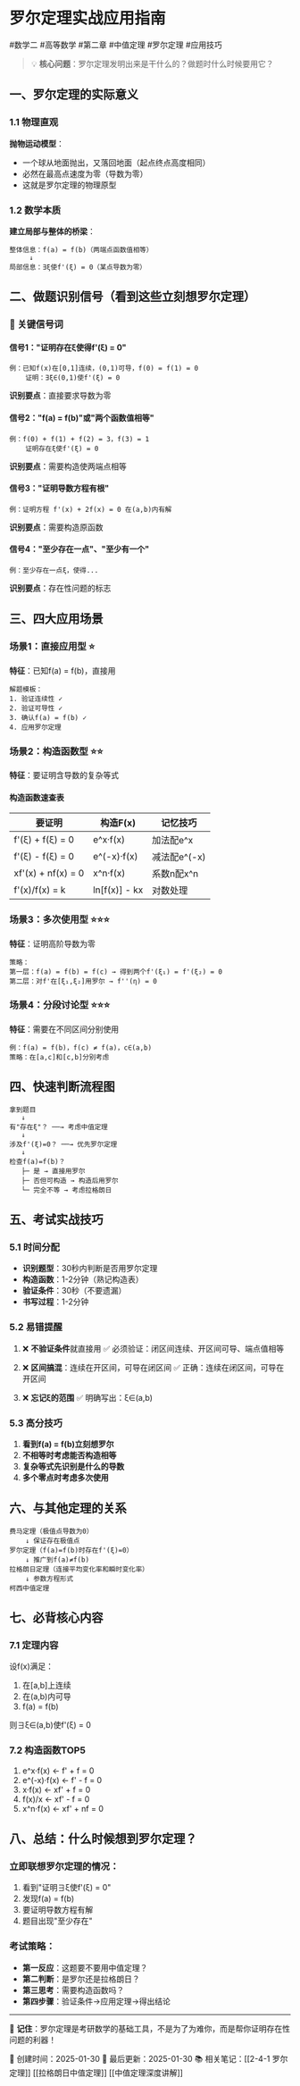 # 罗尔定理实战应用指南

#数学二 #高等数学 #第二章 #中值定理 #罗尔定理 #应用技巧

> 💡 **核心问题**：罗尔定理发明出来是干什么的？做题时什么时候要用它？

## 一、罗尔定理的实际意义

### 1.1 物理直观
**抛物运动模型**：
- 一个球从地面抛出，又落回地面（起点终点高度相同）
- 必然在最高点速度为零（导数为零）
- 这就是罗尔定理的物理原型

### 1.2 数学本质
**建立局部与整体的桥梁**：
```
整体信息：f(a) = f(b)（两端点函数值相等）
     ↓
局部信息：∃ξ使f'(ξ) = 0（某点导数为零）
```

## 二、做题识别信号（看到这些立刻想罗尔定理）

### 🎯 关键信号词

#### 信号1：**"证明存在ξ使得f'(ξ) = 0"**
```
例：已知f(x)在[0,1]连续，(0,1)可导，f(0) = f(1) = 0
    证明：∃ξ∈(0,1)使f'(ξ) = 0
```
**识别要点**：直接要求导数为零

#### 信号2：**"f(a) = f(b)"或"两个函数值相等"**
```
例：f(0) + f(1) + f(2) = 3，f(3) = 1
    证明存在ξ使f'(ξ) = 0
```
**识别要点**：需要构造使两端点相等

#### 信号3：**"证明导数方程有根"**
```
例：证明方程 f'(x) + 2f(x) = 0 在(a,b)内有解
```
**识别要点**：需要构造原函数

#### 信号4：**"至少存在一点"、"至少有一个"**
```
例：至少存在一点ξ，使得...
```
**识别要点**：存在性问题的标志

## 三、四大应用场景

### 场景1：直接应用型 ⭐
**特征**：已知f(a) = f(b)，直接用
```
解题模板：
1. 验证连续性 ✓
2. 验证可导性 ✓
3. 确认f(a) = f(b) ✓
4. 应用罗尔定理
```

### 场景2：构造函数型 ⭐⭐
**特征**：要证明含导数的复杂等式

#### 构造函数速查表
| 要证明 | 构造F(x) | 记忆技巧 |
|--------|----------|----------|
| f'(ξ) + f(ξ) = 0 | e^x·f(x) | 加法配e^x |
| f'(ξ) - f(ξ) = 0 | e^(-x)·f(x) | 减法配e^(-x) |
| xf'(x) + nf(x) = 0 | x^n·f(x) | 系数n配x^n |
| f'(x)/f(x) = k | ln[f(x)] - kx | 对数处理 |

### 场景3：多次使用型 ⭐⭐⭐
**特征**：证明高阶导数为零
```
策略：
第一层：f(a) = f(b) = f(c) → 得到两个f'(ξ₁) = f'(ξ₂) = 0
第二层：对f'在[ξ₁,ξ₂]用罗尔 → f''(η) = 0
```

### 场景4：分段讨论型 ⭐⭐⭐
**特征**：需要在不同区间分别使用
```
例：f(a) = f(b)，f(c) ≠ f(a)，c∈(a,b)
策略：在[a,c]和[c,b]分别考虑
```

## 四、快速判断流程图

```
拿到题目
   ↓
有"存在ξ"？ ──→ 考虑中值定理
   ↓
涉及f'(ξ)=0？ ──→ 优先罗尔定理
   ↓
检查f(a)=f(b)？
   ├─ 是 → 直接用罗尔
   ├─ 否但可构造 → 构造后用罗尔
   └─ 完全不等 → 考虑拉格朗日
```

## 五、考试实战技巧

### 5.1 时间分配
- **识别题型**：30秒内判断是否用罗尔定理
- **构造函数**：1-2分钟（熟记构造表）
- **验证条件**：30秒（不要遗漏）
- **书写过程**：1-2分钟

### 5.2 易错提醒
1. ❌ **不验证条件**就直接用
   ✅ 必须验证：闭区间连续、开区间可导、端点值相等

2. ❌ **区间搞混**：连续在开区间，可导在闭区间
   ✅ 正确：连续在闭区间，可导在开区间

3. ❌ **忘记ξ的范围**
   ✅ 明确写出：ξ∈(a,b)

### 5.3 高分技巧
1. **看到f(a) = f(b)立刻想罗尔**
2. **不相等时考虑能否构造相等**
3. **复杂等式先识别是什么的导数**
4. **多个零点时考虑多次使用**

## 六、与其他定理的关系

```
费马定理（极值点导数为0）
    ↓ 保证存在极值点
罗尔定理（f(a)=f(b)时存在f'(ξ)=0）
    ↓ 推广到f(a)≠f(b)
拉格朗日定理（连接平均变化率和瞬时变化率）
    ↓ 参数方程形式
柯西中值定理
```

## 七、必背核心内容

### 7.1 定理内容
设f(x)满足：
1. 在[a,b]上连续
2. 在(a,b)内可导
3. f(a) = f(b)

则∃ξ∈(a,b)使f'(ξ) = 0

### 7.2 构造函数TOP5
1. e^x·f(x) ← f' + f = 0
2. e^(-x)·f(x) ← f' - f = 0
3. x·f(x) ← xf' + f = 0
4. f(x)/x ← xf' - f = 0
5. x^n·f(x) ← xf' + nf = 0

## 八、总结：什么时候想到罗尔定理？

### 立即联想罗尔定理的情况：
1. 看到"证明∃ξ使f'(ξ) = 0"
2. 发现f(a) = f(b)
3. 要证明导数方程有解
4. 题目出现"至少存在"

### 考试策略：
- **第一反应**：这题要不要用中值定理？
- **第二判断**：是罗尔还是拉格朗日？
- **第三思考**：需要构造函数吗？
- **第四步骤**：验证条件→应用定理→得出结论

---

💪 **记住**：罗尔定理是考研数学的基础工具，不是为了为难你，而是帮你证明存在性问题的利器！

📅 创建时间：2025-01-30
🔄 最后更新：2025-01-30
📚 相关笔记：[[2-4-1 罗尔定理]] [[拉格朗日中值定理]] [[中值定理深度讲解]]